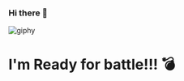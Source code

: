 ### Hi there 👋
![giphy](https://media.giphy.com/media/3zyW4BAOm5hxyQDqJ7/giphy.gif)

# I'm Ready for battle!!! 💣

<!--
**enghitalo/enghitalo** is a ✨ _special_ ✨ repository because its `README.md` (this file) appears on your GitHub profile.

Here are some ideas to get you started:

- 🔭 I’m currently working on ...
- 🌱 I’m currently learning ...
- 👯 I’m looking to collaborate on ...
- 🤔 I’m looking for help with ...
- 💬 Ask me about ...
- 📫 How to reach me: ...
- 😄 Pronouns: ...
- ⚡ Fun fact: ...
-->
